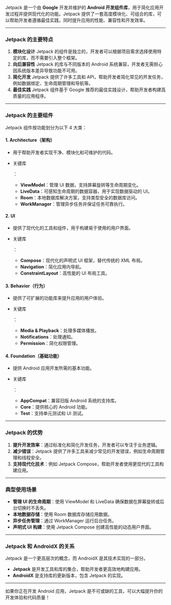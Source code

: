Jetpack 是一个由 **Google** 开发并维护的 **Android 开发组件库**，用于简化应用开发过程并提供现代化的功能。Jetpack 提供了一套高度模块化、可组合的库，可以帮助开发者遵循最佳实践，同时提升应用的性能、兼容性和开发效率。

------

### **Jetpack 的主要特点**

1. **模块化设计**
   Jetpack 的组件是独立的，开发者可以根据项目需求选择使用特定的库，而不需要引入整个框架。
2. **向后兼容性**
   Jetpack 的库与不同版本的 Android 系统兼容，开发者无需担心因系统版本差异导致功能不可用。
3. **简化开发**
   Jetpack 提供了许多工具和 API，帮助开发者简化常见的开发任务，例如数据绑定、生命周期管理和导航等。
4. **最佳实践**
   Jetpack 组件基于 Google 推荐的最佳实践设计，帮助开发者构建高质量的应用程序。

------

### **Jetpack 的主要组件**

Jetpack 组件按功能划分为以下 4 大类：

#### **1. Architecture（架构）**

- 用于帮助开发者实现干净、模块化和可维护的代码。

- 关键库

  ：

  - **ViewModel**：管理 UI 数据，支持屏幕旋转等生命周期变化。
  - **LiveData**：可感知生命周期的数据容器，用于实现数据驱动的 UI。
  - **Room**：本地数据库解决方案，支持类型安全的数据库访问。
  - **WorkManager**：管理异步任务并保证任务可靠执行。

#### **2. UI**

- 提供了现代化的工具和组件，用于构建易于使用的用户界面。

- 关键库

  ：

  - **Compose**：现代化的声明式 UI 框架，替代传统的 XML 布局。
  - **Navigation**：简化应用内导航。
  - **ConstraintLayout**：高性能的 UI 布局工具。

#### **3. Behavior（行为）**

- 提供了可扩展的功能库来提升应用的用户体验。

- 关键库

  ：

  - **Media & Playback**：处理多媒体播放。
  - **Notifications**：处理通知。
  - **Permission**：简化权限管理。

#### **4. Foundation（基础功能）**

- 提供 Android 应用开发所需的基本功能。

- 关键库

  ：

  - **AppCompat**：兼容旧版 Android 系统的支持库。
  - **Core**：提供核心的 Android 功能。
  - **Test**：支持单元测试和 UI 测试。

------

### **Jetpack 的优势**

1. **提升开发效率**：通过标准化和简化开发任务，开发者可以专注于业务逻辑。
2. **减少错误**：Jetpack 提供了许多工具来减少常见的开发错误，例如生命周期管理和线程安全。
3. **支持现代化技术**：例如 Jetpack Compose，帮助开发者使用更现代的工具构建应用。

------

### **典型使用场景**

- **管理 UI 的生命周期**：使用 ViewModel 和 LiveData 确保数据在屏幕旋转或后台切换时不丢失。
- **本地数据存储**：使用 Room 数据库存储应用数据。
- **异步任务管理**：通过 WorkManager 运行后台任务。
- **声明式 UI 构建**：使用 Jetpack Compose 创建高性能的动态用户界面。

------

### **Jetpack 和 AndroidX 的关系**

Jetpack 是一个更高层次的概念，而 AndroidX 是其技术实现的一部分。

- **Jetpack** 是开发工具和库的集合，帮助开发者更高效地构建应用。
- **AndroidX** 是支持库的更新版本，包含 Jetpack 的实现。

------

如果你正在开发 Android 应用，Jetpack 是不可或缺的工具，可以大幅提升你的开发体验和代码质量！